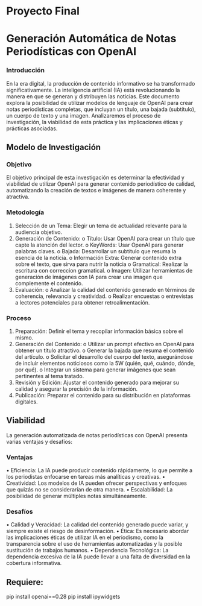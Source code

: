 # Proyecto Final
# Generación Automática de Notas Periodísticas con OpenAI
### Introducción
En la era digital, la producción de contenido informativo se ha transformado significativamente. La inteligencia artificial (IA) está revolucionando la manera en que se generan y distribuyen las noticias. Este documento explora la posibilidad de utilizar modelos de lenguaje de OpenAI para crear notas periodísticas completas, que incluyan un título, una bajada (subtítulo), un cuerpo de texto y una imagen. Analizaremos el proceso de investigación, la viabilidad de esta práctica y las implicaciones éticas y prácticas asociadas.

##  Modelo de Investigación
### Objetivo
El objetivo principal de esta investigación es determinar la efectividad y viabilidad de utilizar OpenAI para generar contenido periodístico de calidad, automatizando la creación de textos e imágenes de manera coherente y atractiva.
### Metodología
1.	Selección de un Tema: Elegir un tema de actualidad relevante para la audiencia objetivo.
2.	Generación de Contenido:
o	Título: Usar OpenAI para crear un título que capte la atención del lector.
o	KeyWords: Usar OpenAI para generar palabras claves.
o	Bajada: Desarrollar un subtítulo que resuma la esencia de la noticia.
o	Información Extra: Generar contenido extra sobre el texto, que sirva para nutrir la noticia
o	Gramatical: Realizar la escritura con correccion gramatical.
o	Imagen: Utilizar herramientas de generación de imágenes con IA para crear una imagen que complemente el contenido.
4.	Evaluación:
o	Analizar la calidad del contenido generado en términos de coherencia, relevancia y creatividad.
o	Realizar encuestas o entrevistas a lectores potenciales para obtener retroalimentación.

### Proceso
1.	Preparación: Definir el tema y recopilar información básica sobre el mismo.
2.	Generación del Contenido:
o	Utilizar un prompt efectivo en OpenAI para obtener un título atractivo.
o	Generar la bajada que resuma el contenido del artículo.
o	Solicitar el desarrollo del cuerpo del texto, asegurándose de incluir elementos noticiosos como la 5W (quién, qué, cuándo, dónde, por qué).
o	Integrar un sistema para generar imágenes que sean pertinentes al tema tratado.
3.	Revisión y Edición: Ajustar el contenido generado para mejorar su calidad y asegurar la precisión de la información.
4.	Publicación: Preparar el contenido para su distribución en plataformas digitales.
## Viabilidad
La generación automatizada de notas periodísticas con OpenAI presenta varias ventajas y desafíos:
### Ventajas
•	Eficiencia: La IA puede producir contenido rápidamente, lo que permite a los periodistas enfocarse en tareas más analíticas y creativas.
•	Creatividad: Los modelos de IA pueden ofrecer perspectivas y enfoques que quizás no se considerarían de otra manera.
•	Escalabilidad: La posibilidad de generar múltiples notas simultáneamente.
### Desafíos
•	Calidad y Veracidad: La calidad del contenido generado puede variar, y siempre existe el riesgo de desinformación.
•	Ética: Es necesario abordar las implicaciones éticas de utilizar IA en el periodismo, como la transparencia sobre el uso de herramientas automatizadas y la posible sustitución de trabajos humanos.
•	Dependencia Tecnológica: La dependencia excesiva de la IA puede llevar a una falta de diversidad en la cobertura informativa.

## Requiere:

pip install openai==0.28
pip install ipywidgets

